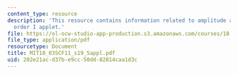 ```yaml
---
content_type: resource
description: 'This resource contains information related to amplitude and phase: second
  order I applet.'
file: https://ol-ocw-studio-app-production.s3.amazonaws.com/courses/18-03sc-differential-equations-fall-2011/202e21acd37be9cc50dd82814caa1d3c_MIT18_03SCF11_s19_5appl.pdf
file_type: application/pdf
resourcetype: Document
title: MIT18_03SCF11_s19_5appl.pdf
uid: 202e21ac-d37b-e9cc-50dd-82814caa1d3c
---
```

